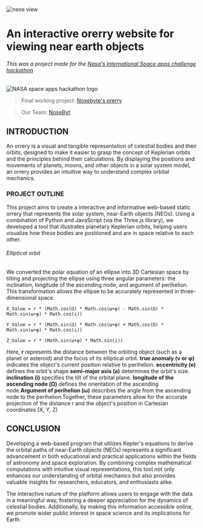 ![neos view](https://nosebyte.github.io/assets/neos.png)
# An interactive orerry website for viewing near earth objects
###### This was a project made for the [Nasa's International Space apps challenge hackathon](https://www.spaceappschallenge.org/)
![NASA space apps hackathon logo](https://assets.spaceappschallenge.org/media/images/Space_Apps_Default_Logo_-_2-Col.width-440.jpegquality-60.png)

> Final working project: [Nosebyte's orerry](https://nosebyte.github.io/)

> Our Team: [NoseByt](https://www.spaceappschallenge.org/nasa-space-apps-2024/find-a-team/nosebyt/)

## INTRODUCTION

An orrery is a visual and tangible representation of celestial bodies and their orbits, designed to make it easier to grasp the concept of Keplerian orbits and the principles behind their calculations. By displaying the positions and movements of planets, moons, and other objects in a solar system model, an orrery provides an intuitive way to understand complex orbital mechanics.

### PROJECT OUTLINE

This project aims to create a interactive and informative web-based static orrery that represents the solar system, near-Earth objects (NEOs). Using a combination of Python and JavaScript (via the Three.js library), we developed a tool that illustrates planetary Keplerian orbits, helping users visualize how these bodies are positioned and are in space relative to each other.

###### Elliptical orbit

We converted the polar equation of an ellipse into 3D Cartesian space by tilting and projecting the ellipse using three angular parameters: the inclination, longitude of the ascending node, and argument of perihelion. This transformation allows the ellipse to be accurately represented in three-dimensional space.

    X_Value = r * (Math.cos(Ω) * Math.cos(ω+φ) - Math.sin(Ω) * Math.sin(ω+φ) * Math.cos(i))
    
    Y_Value = r * (Math.sin(Ω) * Math.cos(ω+φ) + Math.cos(Ω) * Math.sin(ω+φ) * Math.cos(i))
    
    Z_Value = r * (Math.sin(ω+φ) * Math.sin(i))

Here, ****r**** represents the distance between the orbiting object (such as a planet or asteroid) and the focus of its elliptical orbit. ****true anomaly (ν or φ)**** indicates the object's current position relative to perihelion. ****eccentricity (e)**** defines the orbit's shape.****semi-major axis (a)**** determines the orbit's size. ****inclination (i)**** specifies the tilt of the orbital plane. ****longitude of the ascending node (Ω)**** defines the orientation of the ascending node.****Argument of perihelion (ω)**** describes the angle from the ascending node to the perihelion.Together, these parameters allow for the accurate projection of the distance r and the object's position in Cartesian coordinates (X, Y, Z)

## CONCLUSION

Developing a web-based program that utilizes Kepler's equations to derive the orbital paths of near-Earth objects (NEOs) represents a significant advancement in both educational and practical applications within the fields of astronomy and space exploration. By combining complex mathematical computations with intuitive visual representations, this tool not only enhances our understanding of orbital mechanics but also provides valuable insights for researchers, educators, and enthusiasts alike.

The interactive nature of the platform allows users to engage with the data in a meaningful way, fostering a deeper appreciation for the dynamics of celestial bodies. Additionally, by making this information accessible online, we promote wider public interest in space science and its implications for Earth.



